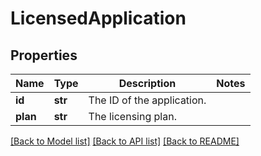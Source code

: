 # LicensedApplication

## Properties
Name | Type | Description | Notes
------------ | ------------- | ------------- | -------------
**id** | **str** | The ID of the application. | 
**plan** | **str** | The licensing plan. | 

[[Back to Model list]](../README.md#documentation-for-models) [[Back to API list]](../README.md#documentation-for-api-endpoints) [[Back to README]](../README.md)

